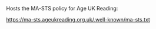 Hosts the MA-STS policy for Age UK Reading:

<https://ma-sts.ageukreading.org.uk/.well-known/ma-sts.txt>